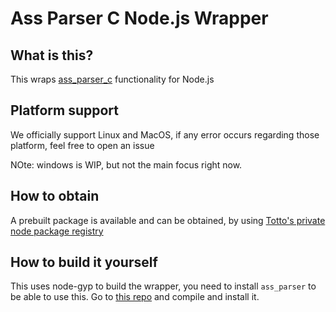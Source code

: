 # Ass Parser C Node.js Wrapper

## What is this?

This wraps [ass_parser_c](https://github.com/Totto16/ass_parser_c) functionality for Node.js

## Platform support

We officially support Linux and MacOS, if any error occurs regarding those platform, feel free to open an issue

NOte: windows is WIP, but not the main focus right now.

## How to obtain

A prebuilt package is available and can be obtained, by using [Totto's private node package registry](https://verdaccio.totto.lt/)

## How to build it yourself

This uses node-gyp to build the wrapper, you need to install `ass_parser` to be able to use this. Go to [this repo](https://github.com/Totto16/ass_parser_c) and compile and install it.

